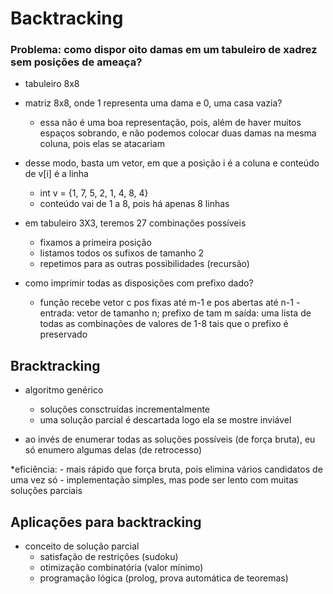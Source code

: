 # Backtracking 

### Problema: como dispor oito damas em um tabuleiro de xadrez sem posições de ameaça?

* tabuleiro 8x8
* matriz 8x8, onde 1 representa uma dama e 0, uma casa vazia?
    - essa não é uma boa representação, pois, além de haver muitos espaços sobrando, e não podemos colocar duas damas na mesma coluna, pois elas se atacariam 
* desse modo, basta um vetor, em que a posição i é a coluna e conteúdo de v[i] é a linha 
    - int v = {1, 7, 5, 2, 1, 4, 8, 4}
    - conteúdo vai de 1 a 8, pois há apenas 8 linhas 

* em tabuleiro 3X3, teremos 27 combinações possíveis
    - fixamos a primeira posição
    - listamos todos os sufixos de tamanho 2
    - repetimos para as outras possibilidades (recursão)

* como imprimir todas as disposições com prefixo dado?
    - função recebe vetor c pos fixas até m-1 e pos abertas até n-1
    -entrada: vetor de tamanho n; prefixo de tam m
    saída: uma lista de todas as combinações de valores de 1-8 tais que o prefixo é preservado

## Bracktracking
* algoritmo genérico
    - soluções consctruídas incrementalmente
    - uma solução parcial é descartada logo ela se mostre inviável 

* ao invés de enumerar todas as soluções possíveis (de força bruta), eu só enumero algumas delas (de retrocesso)

*eficiência:
    - mais rápido que força bruta, pois elimina vários candidatos de uma vez só 
    - implementação simples, mas pode ser lento com muitas soluções parciais

## Aplicações para backtracking

* conceito de solução parcial 
    - satisfação de restrições (sudoku)
    - otimização combinatória (valor mínimo)
    - programação lógica (prolog, prova automática de teoremas)



 

